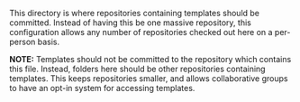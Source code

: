This directory is where repositories containing templates should be committed. Instead of having this be one massive repository, this configuration allows any number of repositories checked out here on a per-person basis.

**NOTE:** Templates should not be committed to the repository which contains this file. Instead, folders here should be other repositories containing templates. This keeps repositories smaller, and allows collaborative groups to have an opt-in system for accessing templates.
